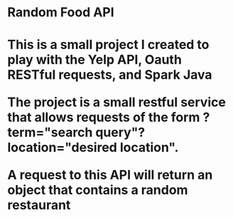 <h1>Random Food API<h1>
<p>This is a small project I created to play with the Yelp API, Oauth RESTful requests, and Spark Java<p>
<p>The project is a small restful service that allows requests of the form ?term="search query"?location="desired location".<p>
<p>A request to this API will return an object that contains a random restaurant<p>

